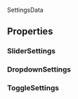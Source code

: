 <p class="title">SettingsData</p>

## Properties


### SliderSettings
<div><Declaration modifier="public Dictionary&amp;lt;string, Dictionary&amp;gt;" content=" <span>&lt;span class=&quot;property&quot;&gt;SliderSettings&lt;/span&gt; { &lt;span class=&quot;method&quot;&gt;get&lt;/span&gt;; &lt;span class=&quot;method&quot;&gt;set&lt;/span&gt;; }</span>"></Declaration></div>

### DropdownSettings
<div><Declaration modifier="public Dictionary&amp;lt;string, Dictionary&amp;gt;" content=" <span>&lt;span class=&quot;property&quot;&gt;DropdownSettings&lt;/span&gt; { &lt;span class=&quot;method&quot;&gt;get&lt;/span&gt;; &lt;span class=&quot;method&quot;&gt;set&lt;/span&gt;; }</span>"></Declaration></div>

### ToggleSettings
<div><Declaration modifier="public Dictionary&amp;lt;string, Dictionary&amp;gt;" content=" <span>&lt;span class=&quot;property&quot;&gt;ToggleSettings&lt;/span&gt; { &lt;span class=&quot;method&quot;&gt;get&lt;/span&gt;; &lt;span class=&quot;method&quot;&gt;set&lt;/span&gt;; }</span>"></Declaration></div>
